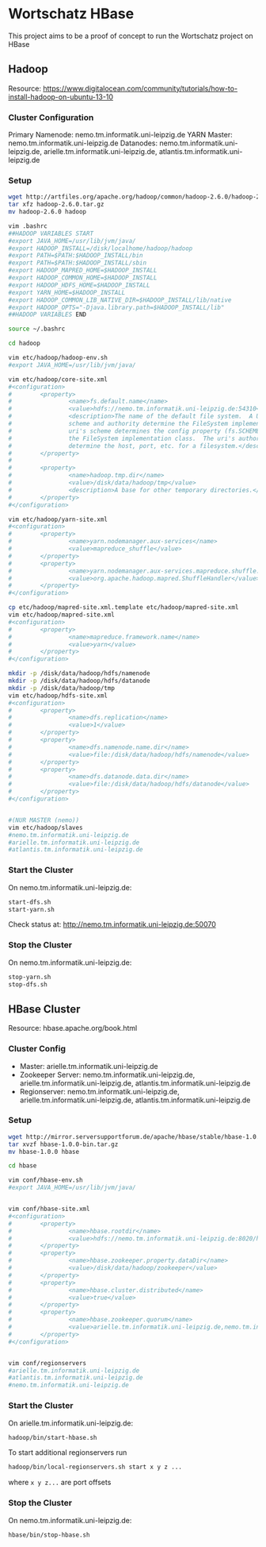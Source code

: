 # Wortschatz HBase

This project aims to be a proof of concept to run the Wortschatz project on HBase

## Hadoop

Resource: https://www.digitalocean.com/community/tutorials/how-to-install-hadoop-on-ubuntu-13-10

### Cluster Configuration
Primary Namenode: nemo.tm.informatik.uni-leipzig.de
YARN Master: nemo.tm.informatik.uni-leipzig.de
Datanodes: nemo.tm.informatik.uni-leipzig.de, arielle.tm.informatik.uni-leipzig.de, atlantis.tm.informatik.uni-leipzig.de

### Setup

```bash
wget http://artfiles.org/apache.org/hadoop/common/hadoop-2.6.0/hadoop-2.6.0.tar.gz
tar xfz hadoop-2.6.0.tar.gz 
mv hadoop-2.6.0 hadoop

vim .bashrc
##HADOOP VARIABLES START
#export JAVA_HOME=/usr/lib/jvm/java/
#export HADOOP_INSTALL=/disk/localhome/hadoop/hadoop
#export PATH=$PATH:$HADOOP_INSTALL/bin
#export PATH=$PATH:$HADOOP_INSTALL/sbin
#export HADOOP_MAPRED_HOME=$HADOOP_INSTALL
#export HADOOP_COMMON_HOME=$HADOOP_INSTALL
#export HADOOP_HDFS_HOME=$HADOOP_INSTALL
#export YARN_HOME=$HADOOP_INSTALL
#export HADOOP_COMMON_LIB_NATIVE_DIR=$HADOOP_INSTALL/lib/native
#export HADOOP_OPTS="-Djava.library.path=$HADOOP_INSTALL/lib"
##HADOOP VARIABLES END

source ~/.bashrc

cd hadoop

vim etc/hadoop/hadoop-env.sh
#export JAVA_HOME=/usr/lib/jvm/java/

vim etc/hadoop/core-site.xml
#<configuration>
#        <property>
#                <name>fs.default.name</name>
#                <value>hdfs://nemo.tm.informatik.uni-leipzig.de:54310</value>
#                <description>The name of the default file system.  A URI whose
#                scheme and authority determine the FileSystem implementation.  The
#                uri's scheme determines the config property (fs.SCHEME.impl) naming
#                the FileSystem implementation class.  The uri's authority is used to
#                determine the host, port, etc. for a filesystem.</description>
#        </property>
#
#        <property>
#                <name>hadoop.tmp.dir</name>
#                <value>/disk/data/hadoop/tmp</value>
#                <description>A base for other temporary directories.</description>
#        </property>
#</configuration>

vim etc/hadoop/yarn-site.xml
#<configuration>
#        <property>
#                <name>yarn.nodemanager.aux-services</name>
#                <value>mapreduce_shuffle</value>
#        </property>
#        <property>
#                <name>yarn.nodemanager.aux-services.mapreduce.shuffle.class</name>
#                <value>org.apache.hadoop.mapred.ShuffleHandler</value>
#        </property>
#</configuration>

cp etc/hadoop/mapred-site.xml.template etc/hadoop/mapred-site.xml
vim etc/hadoop/mapred-site.xml
#<configuration>
#        <property>
#                <name>mapreduce.framework.name</name>
#                <value>yarn</value>
#        </property>
#</configuration>

mkdir -p /disk/data/hadoop/hdfs/namenode
mkdir -p /disk/data/hadoop/hdfs/datanode
mkdir -p /disk/data/hadoop/tmp
vim etc/hadoop/hdfs-site.xml
#<configuration>
#        <property>
#                <name>dfs.replication</name>
#                <value>1</value>
#        </property>
#        <property>
#                <name>dfs.namenode.name.dir</name>
#                <value>file:/disk/data/hadoop/hdfs/namenode</value>
#        </property>
#        <property>
#                <name>dfs.datanode.data.dir</name>
#                <value>file:/disk/data/hadoop/hdfs/datanode</value>
#        </property>
#</configuration>


#(NUR MASTER (nemo))
vim etc/hadoop/slaves
#nemo.tm.informatik.uni-leipzig.de
#arielle.tm.informatik.uni-leipzig.de
#atlantis.tm.informatik.uni-leipzig.de
```

### Start the Cluster

On nemo.tm.informatik.uni-leipzig.de:
```bash
start-dfs.sh
start-yarn.sh
```

Check status at: http://nemo.tm.informatik.uni-leipzig.de:50070

### Stop the Cluster

On nemo.tm.informatik.uni-leipzig.de:
```bash
stop-yarn.sh
stop-dfs.sh
```

## HBase Cluster

Resource: hbase.apache.org/book.html

### Cluster Config

- Master: arielle.tm.informatik.uni-leipzig.de
- Zookeeper Server: nemo.tm.informatik.uni-leipzig.de, arielle.tm.informatik.uni-leipzig.de, atlantis.tm.informatik.uni-leipzig.de
- Regionserver: nemo.tm.informatik.uni-leipzig.de, arielle.tm.informatik.uni-leipzig.de, atlantis.tm.informatik.uni-leipzig.de

### Setup

```bash
wget http://mirror.serversupportforum.de/apache/hbase/stable/hbase-1.0.0-bin.tar.gz
tar xvzf hbase-1.0.0-bin.tar.gz
mv hbase-1.0.0 hbase

cd hbase

vim conf/hbase-env.sh
#export JAVA_HOME=/usr/lib/jvm/java/


vim conf/hbase-site.xml
#<configuration>
#        <property>
#                <name>hbase.rootdir</name>
#                <value>hdfs://nemo.tm.informatik.uni-leipzig.de:8020/hbase</value>
#        </property>
#        <property>
#                <name>hbase.zookeeper.property.dataDir</name>
#                <value>/disk/data/hadoop/zookeeper</value>
#        </property>
#        <property>
#                <name>hbase.cluster.distributed</name>
#                <value>true</value>
#        </property>
#        <property>
#                <name>hbase.zookeeper.quorum</name>
#                <value>arielle.tm.informatik.uni-leipzig.de,nemo.tm.informatik.uni-leipzig.de,atlantis.tm.informatik.uni-leipzig.de</value>
#        </property>
#</configuration>


vim conf/regionservers
#arielle.tm.informatik.uni-leipzig.de
#atlantis.tm.informatik.uni-leipzig.de
#nemo.tm.informatik.uni-leipzig.de
```

### Start the Cluster

On arielle.tm.informatik.uni-leipzig.de:
```bash
hadoop/bin/start-hbase.sh
```

To start additional regionservers run
```bash
hadoop/bin/local-regionservers.sh start x y z ...
```
where `x y z...` are port offsets

### Stop the Cluster

On nemo.tm.informatik.uni-leipzig.de:
```bash
hbase/bin/stop-hbase.sh
```
